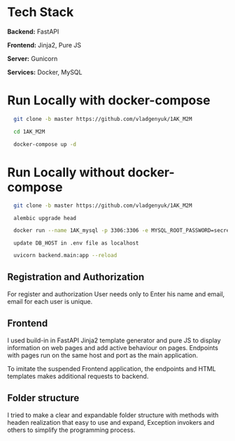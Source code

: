 # Tech Stack

**Backend:** FastAPI

**Frontend:** Jinja2, Pure JS

**Server:** Gunicorn

**Services:** Docker, MySQL


# Run Locally with docker-compose


```bash
  git clone -b master https://github.com/vladgenyuk/1AK_M2M
```
```bash
  cd 1AK_M2M
```
```bash
  docker-compose up -d
```

# Run Locally without docker-compose


```bash
  git clone -b master https://github.com/vladgenyuk/1AK_M2M
```
```
  alembic upgrade head
```
```bash
  docker run --name 1AK_mysql -p 3306:3306 -e MYSQL_ROOT_PASSWORD=secret -e MYSQL_USER=vlad -e MYSQL_PASSWORD=qseawdzxc1 -e MYSQL_DATABASE=library -e MYSQL_CHARACTER_SET_SERVER=utf8mb4 -e MYSQL_COLLATION_SERVER=utf8mb4_general_ci -d mysql:latest
```

```
  update DB_HOST in .env file as localhost
```

```bash
  uvicorn backend.main:app --reload
```

## Registration and Authorization

For register and authorization User needs only to Enter his name and email, email for each user is unique.
## Frontend

I used build-in in FastAPI Jinja2 template generator and pure JS to display information on web pages and add active behaviour on pages. Endpoints with pages run on the same host and port as the main application.

To imitate the suspended Frontend application, the endpoints and HTML templates makes additional requests to backend.

## Folder structure 

I tried to make a clear and expandable folder structure with methods with headen realization that easy to use and expand, Exception invokers and others to simplify the programming process.
